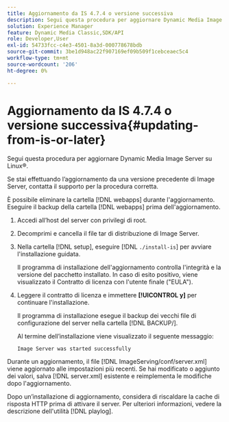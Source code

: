 ```yaml
---
title: Aggiornamento da IS 4.7.4 o versione successiva
description: Segui questa procedura per aggiornare Dynamic Media Image Server su Linux®.
solution: Experience Manager
feature: Dynamic Media Classic,SDK/API
role: Developer,User
exl-id: 54733fcc-c4e3-4501-8a3d-000778678bdb
source-git-commit: 3be1d948ac22f907169ef09b509f1cebceaec5c4
workflow-type: tm+mt
source-wordcount: '206'
ht-degree: 0%

---
```


# Aggiornamento da IS 4.7.4 o versione successiva{#updating-from-is-or-later}

Segui questa procedura per aggiornare Dynamic Media Image Server su Linux®.

Se stai effettuando l’aggiornamento da una versione precedente di Image Server, contatta il supporto per la procedura corretta.

È possibile eliminare la cartella [!DNL webapps] durante l&#39;aggiornamento. Eseguire il backup della cartella [!DNL webapps] prima dell&#39;aggiornamento.

1. Accedi all’host del server con privilegi di root.
1. Decomprimi e cancella il file tar di distribuzione di Image Server.
1. Nella cartella [!DNL setup], eseguire [!DNL `./install-is`] per avviare l&#39;installazione guidata.

   Il programma di installazione dell&#39;aggiornamento controlla l&#39;integrità e la versione del pacchetto installato. In caso di esito positivo, viene visualizzato il Contratto di licenza con l&#39;utente finale (&quot;EULA&quot;).
1. Leggere il contratto di licenza e immettere **[!UICONTROL y]** per continuare l&#39;installazione.

   Il programma di installazione esegue il backup dei vecchi file di configurazione del server nella cartella [!DNL BACKUP/].

   Al termine dell’installazione viene visualizzato il seguente messaggio:

   `Image Server was started successfully`

Durante un aggiornamento, il file [!DNL ImageServing/conf/server.xml] viene aggiornato alle impostazioni più recenti. Se hai modificato o aggiunto dei valori, salva [!DNL server.xml] esistente e reimplementa le modifiche dopo l&#39;aggiornamento.

Dopo un’installazione di aggiornamento, considera di riscaldare la cache di risposta HTTP prima di attivare il server. Per ulteriori informazioni, vedere la descrizione dell&#39;utilità [!DNL playlog].
